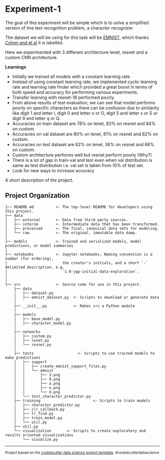 Experiment-1
==============================

The goal of this experiment will be simple which is to solve a simplified version of line text recognition problem, a character recognizer.

The dataset we will be using for this task will be [EMNIST](https://www.nist.gov/node/1298471/emnist-dataset), which thanks [Cohen and et al](http://arxiv.org/pdf/1702.05373) it is labelled.

Here we experimented with 3 different architecture lenet, resnet and a custom CNN architecture. 


**Learnings**

- Initially we trained all models with a constant learning rate.
- Instead of using constant learning rate, we implemented cyclic learning rate and learning rate finder which provided a great boost in terms of both speed and accuracy for performing various experiments.
- Transfer learning with resnet-18 performed poorly.
- From above results of test evaluation, we can see that model performs poorly on specific characters as there can be confusion due to similarity like digit 1 and letter l, digit 0 and letter o or O, digit 5 and letter s or S or digit 9 and letter q or Q.
- Accuracies on train dataset are 78% on lenet, 83% on resnet and 84% on custom.
- Accuracies on val dataset are 80% on lenet, 81% on resnet and 82% on custom.
- Accuracies on test dataset are 62% on lenet, 36% on resnet and 66% on custom.
- Custom architecture performs well but resnet perform poorly (Why?)
- There is a lot of gap in train-val and test even when val distribution is same as test distribution i.e. val set is taken from 10% of test set.
- Look for new ways to increase accuracy



A short description of the project.

Project Organization
------------

    ├── README.md          <- The top-level README for developers using this project.
    ├── data
    │   ├── external       <- Data from third party sources.
    │   ├── interim        <- Intermediate data that has been transformed.
    │   ├── processed      <- The final, canonical data sets for modeling.
    │   └── raw            <- The original, immutable data dump.
    │
    ├── models             <- Trained and serialized models, model predictions, or model summaries
    │
    ├── notebooks          <- Jupyter notebooks. Naming convention is a number (for ordering),
    │                         the creator's initials, and a short `-` delimited description, e.g.
    │                         `1.0-jqp-initial-data-exploration`.
    |
    |
    ├── src                <- Source code for use in this project.
        ├── data
        │   ├── dataset.py
        │   ├── emnist_dataset.py  <- Scripts to download or generate data
        |
        ├── __init__.py            <- Makes src a Python module
        |
        ├── models
        │   ├── base_model.py
        │   ├── character_model.py
        |
        ├── networks
        │   ├── custom.py
        │   ├── lenet.py
        │   └── resnet.py
        |
        ├── tests                    <- Scripts to use trained models to make predictions
        │   ├── support
        │   │   ├── create_emnist_support_files.py
        │   │   └── emnist
        │   │       ├── 3.png
        │   │       ├── 8.png
        │   │       ├── a.png
        │   │       ├── e.png
        │   │       └── U.png
        │   └── test_character_predictor.py  
        ├── training                        <- Scripts to train models
        │   ├── character_predictor.py
        │   ├── clr_callback.py
        │   ├── lr_find.py
        │   ├── train_model.py                 
        │   └── util.py
        ├── util.py
        └── visualization       <- Scripts to create exploratory and results oriented visualizations
            └── visualize.py

--------

<p><small>Project based on the <a target="_blank" href="https://drivendata.github.io/cookiecutter-data-science/">cookiecutter data science project template</a>. #cookiecutterdatascience</small></p>
